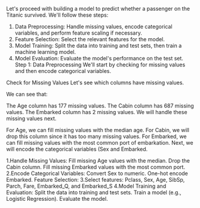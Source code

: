 Let's proceed with building a model to predict whether a passenger on the Titanic survived. We'll follow these steps:

1. Data Preprocessing: Handle missing values, encode categorical variables, and perform feature scaling if necessary.
2. Feature Selection: Select the relevant features for the model.
3. Model Training: Split the data into training and test sets, then train a machine learning model.
4. Model Evaluation: Evaluate the model's performance on the test set.
Step 1: Data Preprocessing
We'll start by checking for missing values and then encode categorical variables.

Check for Missing Values
Let's see which columns have missing values. ​​

We can see that:

The Age column has 177 missing values.
The Cabin column has 687 missing values.
The Embarked column has 2 missing values.
We will handle these missing values next.

For Age, we can fill missing values with the median age.
For Cabin, we will drop this column since it has too many missing values.
For Embarked, we can fill missing values with the most common port of embarkation.
Next, we will encode the categorical variables (Sex and Embarked.

1.Handle Missing Values:
  Fill missing Age values with the median.
  Drop the Cabin column.
  Fill missing Embarked values with the most common port.
2.Encode Categorical Variables:
  Convert Sex to numeric.
  One-hot encode Embarked.
  Feature Selection:
3.Select features: Pclass, Sex, Age, SibSp, Parch, Fare, Embarked_Q, and Embarked_S
4.Model Training and Evaluation:
  Split the data into training and test sets.
  Train a model (e.g., Logistic Regression).
  Evaluate the model.
